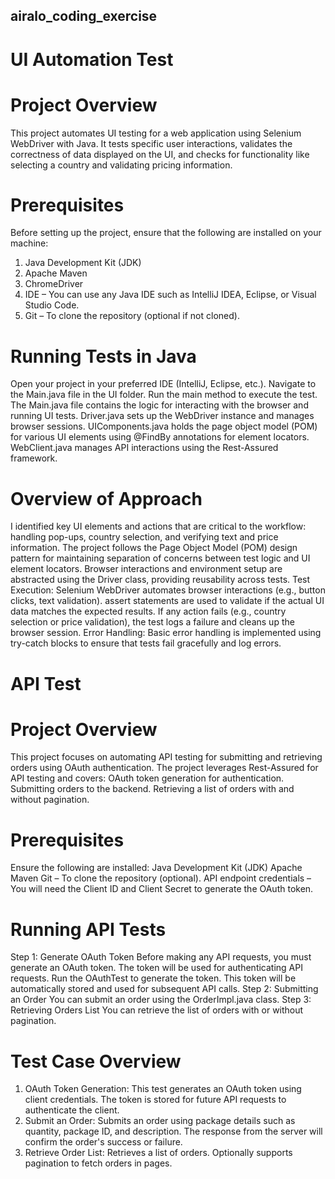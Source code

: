 ## airalo_coding_exercise
# UI Automation Test 
 # Project Overview
This project automates UI testing for a web application using Selenium WebDriver with Java. It tests specific user interactions, validates the correctness of data displayed on the UI, and checks for functionality like selecting a country and validating pricing information.
 # Prerequisites
Before setting up the project, ensure that the following are installed on your machine:
1) Java Development Kit (JDK)
2) Apache Maven 
3) ChromeDriver 
4) IDE – You can use any Java IDE such as IntelliJ IDEA, Eclipse, or Visual Studio Code.
5) Git – To clone the repository (optional if not cloned).
# Running Tests in Java
Open your project in your preferred IDE (IntelliJ, Eclipse, etc.).
Navigate to the Main.java file in the UI folder.
Run the main method to execute the test.
The Main.java file contains the logic for interacting with the browser and running UI tests.
Driver.java sets up the WebDriver instance and manages browser sessions.
UIComponents.java holds the page object model (POM) for various UI elements using @FindBy annotations for element locators.
WebClient.java manages API interactions using the Rest-Assured framework.

# Overview of Approach
I identified key UI elements and actions that are critical to the workflow: handling pop-ups, country selection, and verifying text and price information.
The project follows the Page Object Model (POM) design pattern for maintaining separation of concerns between test logic and UI element locators.
Browser interactions and environment setup are abstracted using the Driver class, providing reusability across tests.
Test Execution:
Selenium WebDriver automates browser interactions (e.g., button clicks, text validation).
assert statements are used to validate if the actual UI data matches the expected results.
If any action fails (e.g., country selection or price validation), the test logs a failure and cleans up the browser session.
Error Handling:
Basic error handling is implemented using try-catch blocks to ensure that tests fail gracefully and log errors.

# API Test
# Project Overview
This project focuses on automating API testing for submitting and retrieving orders using OAuth authentication. The project leverages Rest-Assured for API testing and covers:
OAuth token generation for authentication.
Submitting orders to the backend.
Retrieving a list of orders with and without pagination.

# Prerequisites
Ensure the following are installed:
Java Development Kit (JDK) 
Apache Maven 
Git – To clone the repository (optional).
API endpoint credentials – You will need the Client ID and Client Secret to generate the OAuth token.

# Running API Tests
Step 1: Generate OAuth Token
Before making any API requests, you must generate an OAuth token. The token will be used for authenticating API requests.
Run the OAuthTest to generate the token. This token will be automatically stored and used for subsequent API calls.
Step 2: Submitting an Order
You can submit an order using the OrderImpl.java class. 
Step 3: Retrieving Orders List
You can retrieve the list of orders with or without pagination. 

# Test Case Overview
1. OAuth Token Generation:
This test generates an OAuth token using client credentials.
The token is stored for future API requests to authenticate the client.
2. Submit an Order:
Submits an order using package details such as quantity, package ID, and description.
The response from the server will confirm the order's success or failure.
3. Retrieve Order List:
Retrieves a list of orders.
Optionally supports pagination to fetch orders in pages.
